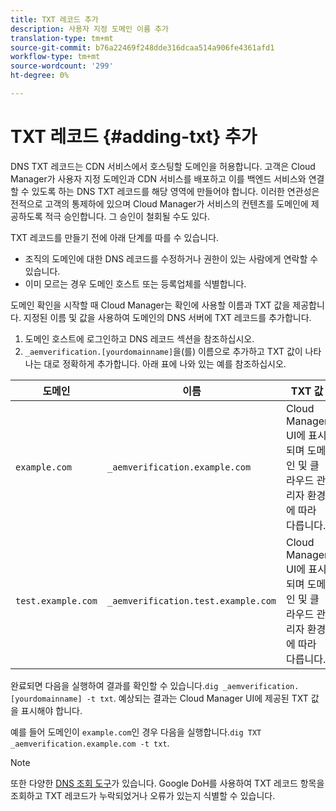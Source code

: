 ```yaml
---
title: TXT 레코드 추가
description: 사용자 지정 도메인 이름 추가
translation-type: tm+mt
source-git-commit: b76a22469f248dde316dcaa514a906fe4361afd1
workflow-type: tm+mt
source-wordcount: '299'
ht-degree: 0%

---
```



# TXT 레코드 {#adding-txt} 추가

DNS TXT 레코드는 CDN 서비스에서 호스팅할 도메인을 허용합니다. 고객은 Cloud Manager가 사용자 지정 도메인과 CDN 서비스를 배포하고 이를 백엔드 서비스와 연결할 수 있도록 하는 DNS TXT 레코드를 해당 영역에 만들어야 합니다. 이러한 연관성은 전적으로 고객의 통제하에 있으며 Cloud Manager가 서비스의 컨텐츠를 도메인에 제공하도록 적극 승인합니다. 그 승인이 철회될 수도 있다.

TXT 레코드를 만들기 전에 아래 단계를 따를 수 있습니다.

* 조직의 도메인에 대한 DNS 레코드를 수정하거나 권한이 있는 사람에게 연락할 수 있습니다.
* 이미 모르는 경우 도메인 호스트 또는 등록업체를 식별합니다.

도메인 확인을 시작할 때 Cloud Manager는 확인에 사용할 이름과 TXT 값을 제공합니다. 지정된 이름 및 값을 사용하여 도메인의 DNS 서버에 TXT 레코드를 추가합니다.

1. 도메인 호스트에 로그인하고 DNS 레코드 섹션을 참조하십시오.
1. `_aemverification.[yourdomainname]`을(를) 이름으로 추가하고 TXT 값이 나타나는 대로 정확하게 추가합니다.
아래 표에 나와 있는 예를 참조하십시오.

| 도메인 | 이름 | TXT 값 |
|--- |--- |---|
| `example.com` | `_aemverification.example.com` | Cloud Manager UI에 표시되며 도메인 및 클라우드 관리자 환경에 따라 다릅니다. |
| `test.example.com` | `_aemverification.test.example.com` | Cloud Manager UI에 표시되며 도메인 및 클라우드 관리자 환경에 따라 다릅니다. |

완료되면 다음을 실행하여 결과를 확인할 수 있습니다.`dig _aemverification.[yourdomainname] -t txt`.
예상되는 결과는 Cloud Manager UI에 제공된 TXT 값을 표시해야 합니다.

예를 들어 도메인이 `example.com`인 경우 다음을 실행합니다.`dig TXT _aemverification.example.com -t txt`.

>[!NOTE]
>또한 다양한 [DNS 조회 도구](https://www.ultratools.com/tools/dnsLookup)가 있습니다. Google DoH를 사용하여 TXT 레코드 항목을 조회하고 TXT 레코드가 누락되었거나 오류가 있는지 식별할 수 있습니다.

